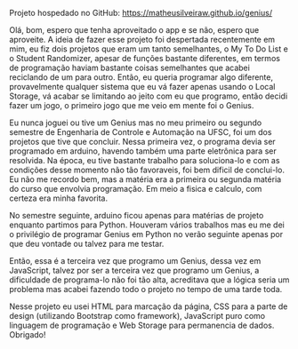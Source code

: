 Projeto hospedado no GitHub: https://matheusilveiraw.github.io/genius/

Olá, bom, espero que tenha aproveitado o app e se não, espero que aproveite. A ideia de fazer esse projeto foi despertada recentemente em mim, eu fiz dois projetos que eram um tanto semelhantes, o My To Do List e o Student Randomizer, apesar de funções bastante diferentes, em termos de programação haviam bastante coisas semelhantes que acabei reciclando de um para outro. Então, eu queria programar algo diferente, provavelmente qualquer sistema que eu vá fazer apenas usando o Local Storage, vá acabar se limitando ao jeito com eu que programo, então decidi fazer um jogo, o primeiro jogo que me veio em mente foi o Genius.

Eu nunca joguei ou tive um Genius mas no meu primeiro ou segundo semestre de Engenharia de Controle e Automação na UFSC, foi um dos projetos que tive que concluir. Nessa primeira vez, o programa devia ser programado em arduino, havendo também uma parte eletrônica para ser resolvida. Na época, eu tive bastante trabalho para soluciona-lo e com as condições desse momento não tão favoraveis, foi bem dificil de conclui-lo. Eu não me recordo bem, mas a matéria era a primeira ou segunda matéria do curso que envolvia programação. Em meio a fisica e calculo, com certeza era minha favorita.

No semestre seguinte, arduino ficou apenas para matérias de projeto enquanto partimos para Python. Houveram vários trabalhos mas eu me dei o privilégio de programar Genius em Python no verão seguinte apenas por que deu vontade ou talvez para me testar.

Então, essa é a terceira vez que programo um Genius, dessa vez em JavaScript, talvez por ser a terceira vez que programo um Genius, a dificuldade de programa-lo não foi tão alta, acreditava que a lógica seria um problema mas acabei fazendo todo o projeto no tempo de uma tarde toda. 

Nesse projeto eu usei HTML para marcação da página, CSS para a parte de design (utilizando Bootstrap como framework), JavaScript puro como linguagem de programação e Web Storage para permanencia de dados. Obrigado! 

